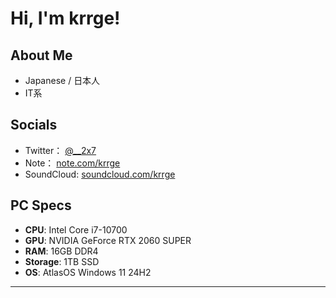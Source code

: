 # Hi, I'm krrge!

## About Me
- Japanese / 日本人
- IT系

## Socials
- Twitter： [@__2x7](https://x.com/__2x7)
- Note： [note.com/krrge](https://note.com/krrge)
- SoundCloud: [soundcloud.com/krrge](https://soundcloud.com/krrge)

## PC Specs

- **CPU**: Intel Core i7-10700  
- **GPU**: NVIDIA GeForce RTX 2060 SUPER  
- **RAM**: 16GB DDR4  
- **Storage**: 1TB SSD  
- **OS**: AtlasOS Windows 11 24H2

---

